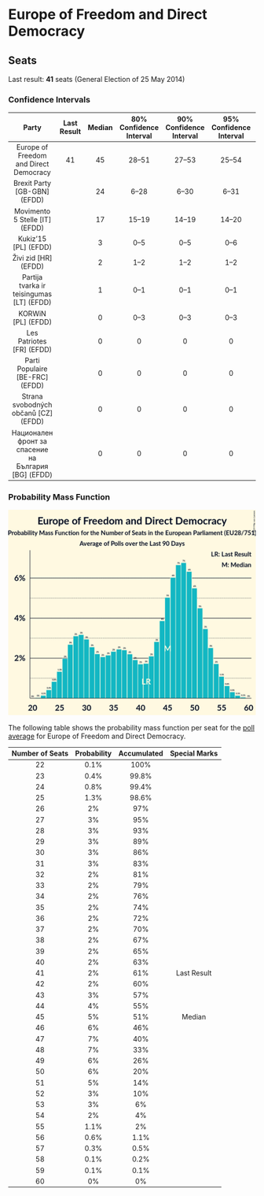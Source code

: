 # Europe of Freedom and Direct Democracy

## Seats

Last result: **41** seats (General Election of 25 May 2014)

### Confidence Intervals

| Party | Last Result | Median | 80% Confidence Interval | 90% Confidence Interval | 95% Confidence Interval | 99% Confidence Interval |
|:-----:|:-----------:|:------:|:-----------------------:|:-----------------------:|:-----------------------:|:-----------------------:|
| Europe of Freedom and Direct Democracy | 41 | 45 | 28–51 | 27–53 | 25–54 | 23–57 |
| Brexit Party [GB-GBN] (EFDD) | | 24 | 6–28 | 6–30 | 6–31 | 6–32 |
| Movimento 5 Stelle [IT] (EFDD) | | 17 | 15–19 | 14–19 | 14–20 | 13–21 |
| Kukiz’15 [PL] (EFDD) | | 3 | 0–5 | 0–5 | 0–6 | 0–6 |
| Živi zid [HR] (EFDD) | | 2 | 1–2 | 1–2 | 1–2 | 1–2 |
| Partija tvarka ir teisingumas [LT] (EFDD) | | 1 | 0–1 | 0–1 | 0–1 | 0–1 |
| KORWiN [PL] (EFDD) | | 0 | 0–3 | 0–3 | 0–3 | 0–4 |
| Les Patriotes [FR] (EFDD) | | 0 | 0 | 0 | 0 | 0 |
| Parti Populaire [BE-FRC] (EFDD) | | 0 | 0 | 0 | 0 | 0 |
| Strana svobodných občanů [CZ] (EFDD) | | 0 | 0 | 0 | 0 | 0 |
| Национален фронт за спасение на България [BG] (EFDD) | | 0 | 0 | 0 | 0 | 0 |

### Probability Mass Function

![Graph with seats probability mass function not yet produced](average-2019-05-07-seats-pmf-europeoffreedomanddirectdemocracy.png "Seats Probability Mass Function")

The following table shows the probability mass function per seat for the [poll average](average-2019-05-07.html) for Europe of Freedom and Direct Democracy.

| Number of Seats | Probability | Accumulated | Special Marks |
|:---------------:|:-----------:|:-----------:|:-------------:|
| 22 | 0.1% | 100% |  |
| 23 | 0.4% | 99.8% |  |
| 24 | 0.8% | 99.4% |  |
| 25 | 1.3% | 98.6% |  |
| 26 | 2% | 97% |  |
| 27 | 3% | 95% |  |
| 28 | 3% | 93% |  |
| 29 | 3% | 89% |  |
| 30 | 3% | 86% |  |
| 31 | 3% | 83% |  |
| 32 | 2% | 81% |  |
| 33 | 2% | 79% |  |
| 34 | 2% | 76% |  |
| 35 | 2% | 74% |  |
| 36 | 2% | 72% |  |
| 37 | 2% | 70% |  |
| 38 | 2% | 67% |  |
| 39 | 2% | 65% |  |
| 40 | 2% | 63% |  |
| 41 | 2% | 61% | Last Result |
| 42 | 2% | 60% |  |
| 43 | 3% | 57% |  |
| 44 | 4% | 55% |  |
| 45 | 5% | 51% | Median |
| 46 | 6% | 46% |  |
| 47 | 7% | 40% |  |
| 48 | 7% | 33% |  |
| 49 | 6% | 26% |  |
| 50 | 6% | 20% |  |
| 51 | 5% | 14% |  |
| 52 | 3% | 10% |  |
| 53 | 3% | 6% |  |
| 54 | 2% | 4% |  |
| 55 | 1.1% | 2% |  |
| 56 | 0.6% | 1.1% |  |
| 57 | 0.3% | 0.5% |  |
| 58 | 0.1% | 0.2% |  |
| 59 | 0.1% | 0.1% |  |
| 60 | 0% | 0% |  |


